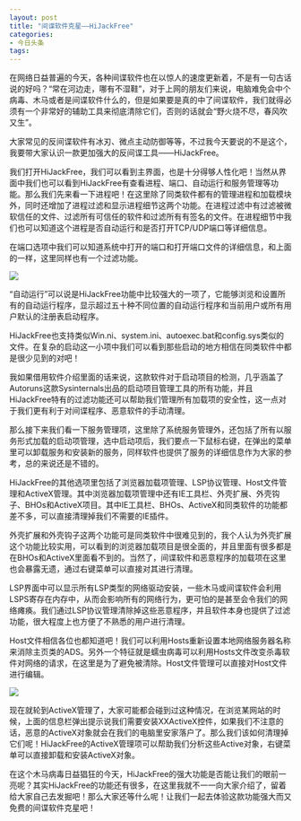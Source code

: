 ```yaml
---
layout: post
title: "间谍软件克星——HiJackFree"
categories:
- 今日头条
tags:
---
```

在网络日益普遍的今天，各种间谍软件也在以惊人的速度更新着，不是有一句古话说的好吗？“常在河边走，哪有不湿鞋”，对于上网的朋友们来说，电脑难免会中个病毒、木马或者是间谍软件什么的，但是如果要是真的中了间谍软件，我们就得必须有一个非常好的辅助工具来彻底清除它们，否则的话就会“野火烧不尽，春风吹又生”。

大家常见的反间谍软件有冰刃、微点主动防御等等，不过我今天要说的不是这个，我要带大家认识一款更加强大的反间谍工具——HiJackFree。

我们打开HiJackFree，我们可以看到主界面，也是十分得够人性化吧！当然从界面中我们也可以看到HiJackFree有查看进程、端口、自动运行和服务管理等功能。那么我们先来看一下进程吧！在这里除了同类软件都有的管理进程和加载模块外，同时还增加了进程过滤和显示进程细节这两个功能。在进程过滤中有过滤被微软信任的文件、过滤所有可信任的软件和过滤所有有签名的文件。在进程细节中我们也可以知道这个进程是否自动运行和是否打开TCP/UDP端口等详细信息。

在端口选项中我们可以知道系统中打开的端口和打开端口文件的详细信息，和上面的一样，这里同样也有一个过滤功能。

![](http://p3.pstatp.com/large/14a200049b7e5405b732)

“自动运行”可以说是HiJackFree功能中比较强大的一项了，它能够浏览和设置所有的自动运行程序，显示超过五十种不同位置的自动运行程序和当前用户或所有用户默认的注册表启动程序。

HiJackFree也支持类似Win.ni、system.ini、autoexec.bat和config.sys类似的文件。在复杂的启动这一小项中我们可以看到那些启动的地方相信在同类软件中都是很少见到的对吧！

我如果借用软件介绍里面的话来说，这款软件对于启动项目的检测，几乎涵盖了Autoruns这款Sysinternals出品的启动项目管理工具的所有功能，并且HiJackFree特有的过滤功能还可以帮助我们管理所有加载项的安全性，这一点对于我们更有利于对间谍程序、恶意软件的手动清理。

那么接下来我们看一下服务管理项，这里除了系统服务管理外，还包括了所有以服务形式加载的启动项管理，选中启动项后，我们要点一下鼠标右键，在弹出的菜单里可以卸载服务和安装新的服务，同样软件也提供了服务的详细信息作为大家的参考，总的来说还是不错的。

HiJackFree的其他选项里包括了浏览器加载项管理、LSP协议管理、Host文件管理和ActiveX管理。其中浏览器加载项管理中还有IE工具栏、外壳扩展、外壳钩子、BHOs和ActiveX项目。其中IE工具栏、BHOs、ActiveX和同类软件的功能都差不多，可以直接清理掉我们不需要的IE插件。

外壳扩展和外壳钩子这两个功能可是同类软件中很难见到的，我个人认为外壳扩展这个功能比较实用，可以看到的浏览器加载项目是很全面的，并且里面有很多都是在BHOs和ActiveX里面看不到的。当然了，间谍软件和恶意程序的加载项在这里也会暴露无遗，通过右键菜单可以直接对其进行清理。

LSP界面中可以显示所有LSP类型的网络驱动安装，一些木马或间谍软件会利用LSPS寄存在内存中，从而会影响所有的网络行为，更可怕的是甚至会令我们的网络瘫痪。我们通过LSP协议管理清除掉这些恶意程序，并且软件本身也提供了过滤功能，很大程度上也方便了不熟悉的用户进行清理。

Host文件相信各位也都知道吧！我们可以利用Hosts重新设置本地网络服务器名称来消除主页类的ADS。另外一个特征就是蠕虫病毒可以利用Hosts文件改变杀毒软件对网络的请求，在这里是为了避免被清除。Host文件管理可以直接对Host文件进行编辑。

![](http://p1.pstatp.com/large/14a000049d190964b906)

现在就轮到ActiveX管理了，大家可能都会碰到过这种情况，在浏览某网站的时候，上面的信息栏弹出提示说我们需要安装XXActiveX控件，如果我们不注意的话，恶意的ActiveX对象就会在我们的电脑里安家落户了。那么我们该如何清理掉它们呢！HiJackFree的ActiveX管理项可以帮助我们分析这些Active对象，右键菜单可以直接卸载和安装ActiveX对象。

在这个木马病毒日益猖狂的今天，HiJackFree的强大功能是否能让我们的眼前一亮呢？其实HiJackFree的功能还有很多，在这里我就不一一向大家介绍了，留着给大家自己去发掘吧！那么大家还等什么呢！让我们一起去体验这款功能强大而又免费的间谍软件克星吧！